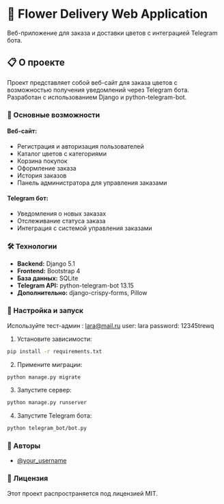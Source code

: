 
# 🌸 Flower Delivery Web Application

Веб-приложение для заказа и доставки цветов с интеграцией Telegram бота.

## 📋 О проекте

Проект представляет собой веб-сайт для заказа цветов с возможностью получения уведомлений через Telegram бота. Разработан с использованием Django и python-telegram-bot.

### 🚀 Основные возможности

#### Веб-сайт:
- Регистрация и авторизация пользователей
- Каталог цветов с категориями
- Корзина покупок
- Оформление заказа
- История заказов
- Панель администратора для управления заказами

#### Telegram бот:
- Уведомления о новых заказах
- Отслеживание статуса заказа
- Интеграция с системой управления заказами

### 🛠 Технологии

- **Backend:** Django 5.1
- **Frontend:** Bootstrap 4
- **База данных:** SQLite
- **Telegram API:** python-telegram-bot 13.15
- **Дополнительно:** django-crispy-forms, Pillow




### 🔧 Настройка и запуск

Используйте тест-админ : 
lara@mail.ru
user: lara 
password: 12345trewq

1. Установите зависимости:
```bash
pip install -r requirements.txt
```

2. Примените миграции:
```bash
python manage.py migrate
```

3. Запустите сервер:
```bash
python manage.py runserver 
```

4. Запустите Telegram бота:
```bash
python telegram_bot/bot.py
```

### 👥 Авторы

- [@your_username](https://github.com/Larisa-coding)

### 📄 Лицензия

Этот проект распространяется под лицензией MIT.
